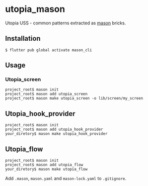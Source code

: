 # utopia_mason

Utopia USS - common patterns extracted as [mason](https://pub.dev/packages/mason_cli) bricks.

## Installation

```
$ flutter pub global activate mason_cli
```

## Usage

### Utopia_screen

```
project_root$ mason init
project_root$ mason add utopia_screen
project_root$ mason make utopia_screen -o lib/screen/my_screen
```

## Utopia_hook_provider

```
project_root$ mason init
project_root$ mason add utopia_hook_provider
your_diretory$ mason make utopia_hook_provider 
```

## Utopia_flow

```
project_root$ mason init
project_root$ mason add utopia_flow
your_diretory$ mason make utopia_flow
```

Add `.mason`, `mason.yaml` and `mason-lock.yaml` to `.gitignore`.
